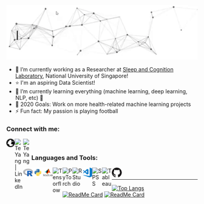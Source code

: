 [<img src = 'https://raw.githubusercontent.com/teyang-lau/teyang-lau/master/Pictures/TeYannn.gif' width="980">][website]

- 🔭 I’m currently working as a Researcher at [Sleep and Cognition Laboratory][workwebsite], National University of Singapore!
- ⭐ I'm an aspiring Data Scientist!
- 🌱 I’m currently learning everything (machine learning, deep learning, NLP, etc) 🤣
- 🥅 2020 Goals: Work on more health-related machine learning projects 
- ⚡ Fun fact: My passion is playing football


### Connect with me:

[<img align="left" alt="TeYang" width="22px" src="https://raw.githubusercontent.com/iconic/open-iconic/master/svg/globe.svg" />][website]
[<img align="left" alt="TeYang | LinkedIn" width="22px" src="https://cdn.jsdelivr.net/npm/simple-icons@v3/icons/linkedin.svg" />][linkedin]
[<img align="left" alt="TeYang" width="22px" src="https://cdn.jsdelivr.net/npm/simple-icons@v3/icons/kaggle.svg" />][kaggle]

<br />

### Languages and Tools:

<img align="left" alt="R" width="26px" src="https://raw.githubusercontent.com/github/explore/80688e429a7d4ef2fca1e82350fe8e3517d3494d/topics/r/r.png" />
<img align="left" alt="Python" width="26px" src="https://raw.githubusercontent.com/github/explore/80688e429a7d4ef2fca1e82350fe8e3517d3494d/topics/python/python.png" />
<img align="left" alt="MATLAB" width="26px" src="https://raw.githubusercontent.com/github/explore/80688e429a7d4ef2fca1e82350fe8e3517d3494d/topics/matlab/matlab.png" />
<img align="left" alt="Tensorflow" width="26px" src="https://www.kubeflow.org/docs/images/logos/TensorFlow.png" />
<img align="left" alt="PyTorch" width="26px" src="https://icon2.cleanpng.com/20180505/qfe/kisspng-pytorch-recurrent-neural-network-deep-learning-mni-a-floating-5aedd5f7701651.1369063415255362474591.jpg" />
<img align="left" alt="RStudio" width="26px" src="https://i1.pngguru.com/preview/233/348/954/numix-circle-for-windows-rstudio-icon-png-icon-thumbnail.jpg" />
<img align="left" alt="Visual Studio Code" width="26px" src="https://raw.githubusercontent.com/github/explore/80688e429a7d4ef2fca1e82350fe8e3517d3494d/topics/visual-studio-code/visual-studio-code.png" />
<img align="left" alt="SPSS" width="26px" src="https://www.kindpng.com/picc/m/19-191554_spss-ibm-spss-statistics-logo-hd-png-download.png" />
<img align="left" alt="Tableau" width="26px" src="https://cdn2.iconfinder.com/data/icons/mixd/512/3_tableau-512.png" />
<img align="left" alt="GitHub" width="26px" src="https://raw.githubusercontent.com/github/explore/78df643247d429f6cc873026c0622819ad797942/topics/github/github.png" />

<br />

---
[![Top Langs](https://github-readme-stats.teyang-lau.vercel.app/api/top-langs/?username=teyang-lau&layout=compact&hide=javascript,html,css)](https://github.com/teyang-lau/github-readme-stats) <br />
[![ReadMe Card](https://github-readme-stats.teyang-lau.vercel.app/api/pin/?username=teyang-lau&repo=Melanoma_Detection)](https://github.com/teyang-lau/Melanoma_Detection)
[![ReadMe Card](https://github-readme-stats.teyang-lau.vercel.app/api/pin/?username=teyang-lau&repo=Heart_Disease_Prediction)](https://github.com/teyang-lau/Heart_Disease_Prediction)

[website]: https://teyang-lau.github.io/
[linkedin]: https://www.linkedin.com/in/teyang-lau/
[kaggle]: https://www.kaggle.com/teyang
[workwebsite]: http://www.cogneuro-lab.org/DynamicPage.aspx?u=1

